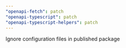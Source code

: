 ```yaml
---
"openapi-fetch": patch
"openapi-typescript": patch
"openapi-typescript-helpers": patch
---
```


Ignore configuration files in published package
